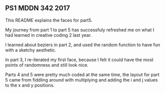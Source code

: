 ## PS1 MDDN 342 2017

This README explains the faces for part5. 

My journey from part 1 to part 5 has successfuly refreshed me on what I had learned in creative coding 2 last year. 

I learned about beziers in part 2, and used the random function to have fun with a sketchy aesthetic.

In part 3, I re-iterated my first face, because I felt it could have the most points of randomness and still look nice.

Parts 4 and 5 were pretty much coded at the same time, the layout for part 5 came from fiddling around with multiplying and adding the i and j values to the x and y positions.
